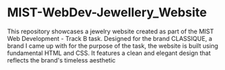 # MIST-WebDev-Jewellery_Website
This repository showcases a jewelry website created as part of the MIST Web Development - Track B task. 
Designed for the brand CLASSIQUE, a brand I came up with for the purpose of the task, the website is built using fundamental HTML and CSS. 
It features a clean and elegant design that reflects the brand's timeless aesthetic 
